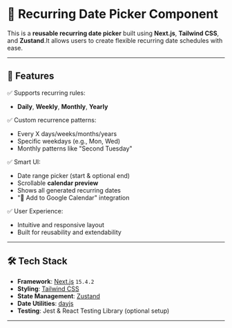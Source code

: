 # 📅 Recurring Date Picker Component

This is a **reusable recurring date picker** built using **Next.js**, **Tailwind CSS**, and **Zustand**.It allows users to create flexible recurring date schedules with ease.

---

## 🚀 Features

✅ Supports recurring rules:
- **Daily**, **Weekly**, **Monthly**, **Yearly**

✅ Custom recurrence patterns:
- Every X days/weeks/months/years
- Specific weekdays (e.g., Mon, Wed)
- Monthly patterns like "Second Tuesday"

✅ Smart UI:
- Date range picker (start & optional end)
- Scrollable **calendar preview**
- Shows all generated recurring dates
- "📆 Add to Google Calendar" integration

✅ User Experience:
- Intuitive and responsive layout
- Built for reusability and extendability

---

## 🛠️ Tech Stack

- **Framework**: [Next.js](https://nextjs.org/) `15.4.2`
- **Styling**: [Tailwind CSS](https://tailwindcss.com/)
- **State Management**: [Zustand](https://github.com/pmndrs/zustand)
- **Date Utilities**: [dayjs](https://day.js.org/)
- **Testing**: Jest & React Testing Library (optional setup)

---

